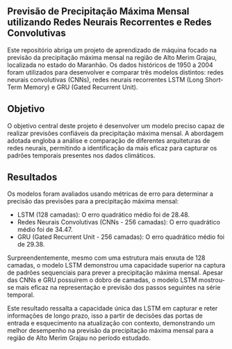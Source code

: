 ## Previsão de Precipitação Máxima Mensal utilizando Redes Neurais Recorrentes e Redes Convolutivas
Este repositório abriga um projeto de aprendizado de máquina focado na previsão da precipitação máxima mensal na região de Alto Merim Grajau, localizada no estado do Maranhão. Os dados históricos de 1950 a 2004 foram utilizados para desenvolver e comparar três modelos distintos: redes neurais convolutivas (CNNs), redes neurais recorrentes LSTM (Long Short-Term Memory) e GRU (Gated Recurrent Unit).

## Objetivo
O objetivo central deste projeto é desenvolver um modelo preciso capaz de realizar previsões confiáveis da precipitação máxima mensal. A abordagem adotada engloba a análise e comparação de diferentes arquiteturas de redes neurais, permitindo a identificação da mais eficaz para capturar os padrões temporais presentes nos dados climáticos.

## Resultados
Os modelos foram avaliados usando métricas de erro para determinar a precisão das previsões para a precipitação máxima mensal:

- LSTM (128 camadas): O erro quadrático médio foi de 28.48.
- Redes Neurais Convolutivas (CNNs - 256 camadas): O erro quadrático médio foi de 34.47.
- GRU (Gated Recurrent Unit - 256 camadas): O erro quadrático médio foi de 29.38.

Surpreendentemente, mesmo com uma estrutura mais enxuta de 128 camadas, o modelo LSTM demonstrou uma capacidade superior na captura de padrões sequenciais para prever a precipitação máxima mensal. Apesar das CNNs e GRU possuírem o dobro de camadas, o modelo LSTM mostrou-se mais eficaz na representação e previsão dos passos seguintes na série temporal.

Este resultado ressalta a capacidade única das LSTM em capturar e reter informações de longo prazo, isso a partir de decisões das portas de entrada e esquecimento na atualização con contexto, demonstrando um melhor desempenho na previsão da precipitação máxima mensal para a região de Alto Merim Grajau no período estudado.
